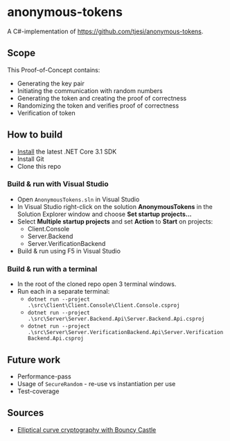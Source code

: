 # anonymous-tokens

A C#-implementation of https://github.com/tjesi/anonymous-tokens.

## Scope

This Proof-of-Concept contains:

- Generating the key pair
- Initiating the communication with random numbers
- Generating the token and creating the proof of correctness
- Randomizing the token and verifies proof of correctness
- Verification of token

## How to build

- [Install](https://www.microsoft.com/net/download/core#/current) the latest .NET Core 3.1 SDK
- Install Git
- Clone this repo

### Build & run with Visual Studio

- Open `AnonymousTokens.sln` in Visual Studio
- In Visual Studio right-click on the solution **AnonymousTokens** in the Solution Explorer window and choose **Set startup projects...**
- Select **Multiple startup projects** and set **Action** to **Start** on projects:
  - Client.Console
  - Server.Backend
  - Server.VerificationBackend
- Build & run using F5 in Visual Studio

### Build & run with a terminal

- In the root of the cloned repo open 3 terminal windows.
- Run each in a separate terminal:
  - `dotnet run --project .\src\Client\Client.Console\Client.Console.csproj`
  - `dotnet run --project .\src\Server\Server.Backend.Api\Server.Backend.Api.csproj`
  - `dotnet run --project .\src\Server\Server.VerificationBackend.Api\Server.VerificationBackend.Api.csproj`

## Future work

- Performance-pass
- Usage of `SecureRandom` - re-use vs instantiation per use
- Test-coverage

## Sources

- [Elliptical curve cryptography with Bouncy Castle](https://www.codeproject.com/Tips/1150485/Csharp-Elliptical-Curve-Cryptography-with-Bouncy-C)
